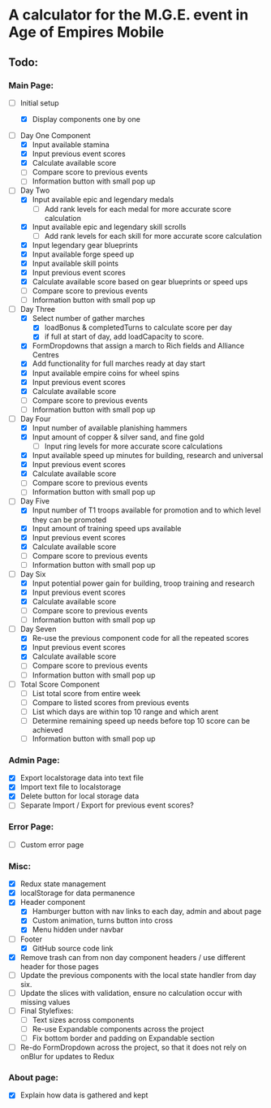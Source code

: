 # A calculator for the M.G.E. event in Age of Empires Mobile 


## Todo: 
### Main Page: 

- [ ] Initial setup 
    - [x] Display components one by one


- [ ] Day One Component 
    - [x] Input available stamina
    - [x] Input previous event scores 
    - [x] Calculate available score
    - [ ] Compare score to previous events 
    - [ ] Information button with small pop up 
- [ ] Day Two
    - [x] Input available epic and legendary medals 
        - [ ] Add rank levels for each medal for more accurate score calculation
    - [x] Input available epic and legendary skill scrolls 
        - [ ] Add rank levels for each skill for more accurate score calculation
    - [x] Input legendary gear blueprints 
    - [x] Input available forge speed up
    - [x] Input available skill points 
    - [x] Input previous event scores 
    - [x] Calculate available score based on gear blueprints or speed ups 
    - [ ] Compare score to previous events 
    - [ ] Information button with small pop up 
- [ ] Day Three
    - [x] Select number of gather marches
        - [x] loadBonus & completedTurns to calculate score per day
        - [x] if full at start of day, add loadCapacity to score.
    - [x] FormDropdowns that assign a march to Rich fields and Alliance Centres
    - [x] Add functionality for full marches ready at day start 
    - [x] Input available empire coins for wheel spins 
    - [x] Input previous event scores 
    - [x] Calculate available score
    - [ ] Compare score to previous events 
    - [ ] Information button with small pop up 
- [ ] Day Four
    - [x] Input number of available planishing hammers 
    - [x] Input amount of copper & silver sand, and fine gold
        - [ ] Input ring levels for more accurate score calculations
    - [x] Input available speed up minutes for building, research and universal 
    - [x] Input previous event scores 
    - [x] Calculate available score
    - [ ] Compare score to previous events 
    - [ ] Information button with small pop up 
- [ ] Day Five 
    - [x] Input number of T1 troops available for promotion and to which level they can be promoted
    - [x] Input amount of training speed ups available 
    - [x] Input previous event scores 
    - [x] Calculate available score
    - [ ] Compare score to previous events 
    - [ ] Information button with small pop up 
- [ ] Day Six
    - [x] Input potential power gain for building, troop training and research 
    - [x] Input previous event scores 
    - [x] Calculate available score
    - [ ] Compare score to previous events 
    - [ ] Information button with small pop up 
- [ ] Day Seven
    - [x] Re-use the previous component code for all the repeated scores 
    - [x] Input previous event scores 
    - [x] Calculate available score
    - [ ] Compare score to previous events 
    - [ ] Information button with small pop up 
- [ ] Total Score Component
    - [ ] List total score from entire week
    - [ ] Compare to listed scores from previous events
    - [ ] List which days are within top 10 range and which arent 
    - [ ] Determine remaining speed up needs before top 10 score can be achieved 
    - [ ] Information button with small pop up 

### Admin Page: 

- [x] Export localstorage data into text file 
- [x] Import text file to localstorage
- [x] Delete button for local storage data
- [ ] Separate Import / Export for previous event scores?

### Error Page: 
- [ ] Custom error page

### Misc: 
- [x] Redux state management 
- [x] localStorage for data permanence 
- [x] Header component
    - [x] Hamburger button with nav links to each day, admin and about page 
     - [x] Custom animation, turns button into cross
     - [x] Menu hidden under navbar 
- [ ] Footer 
    - [x] GitHub source code link 
- [x] Remove trash can from non day component headers / use different header for those pages
- [ ] Update the previous components with the local state handler from day six. 
- [ ] Update the slices with validation, ensure no calculation occur with missing values
- [ ] Final Stylefixes: 
    - [ ] Text sizes across components
    - [ ] Re-use Expandable components across the project
    - [ ] Fix bottom border and padding on Expandable section
- [ ] Re-do FormDropdown across the project, so that it does not rely on onBlur for updates to Redux 
### About page: 
- [x] Explain how data is gathered and kept 



